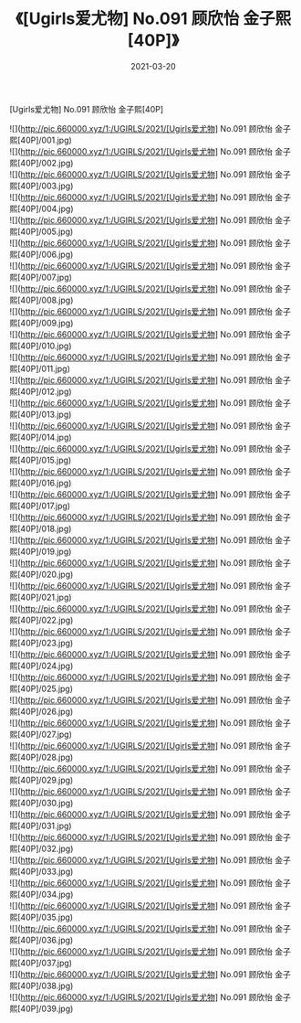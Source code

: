 ﻿---
layout: post
title:  《[Ugirls爱尤物] No.091 顾欣怡 金子熙[40P]》
date:   2021-03-20
img: http://pic.660000.xyz/1:/UGIRLS/2021/[Ugirls爱尤物] No.091 顾欣怡 金子熙[40P]/000.jpg
categories: [美女, 清纯, 唯美]
---

[Ugirls爱尤物] No.091 顾欣怡 金子熙[40P]

  ![](http://pic.660000.xyz/1:/UGIRLS/2021/[Ugirls爱尤物] No.091 顾欣怡 金子熙[40P]/001.jpg) <br> ![](http://pic.660000.xyz/1:/UGIRLS/2021/[Ugirls爱尤物] No.091 顾欣怡 金子熙[40P]/002.jpg) <br> ![](http://pic.660000.xyz/1:/UGIRLS/2021/[Ugirls爱尤物] No.091 顾欣怡 金子熙[40P]/003.jpg) <br> ![](http://pic.660000.xyz/1:/UGIRLS/2021/[Ugirls爱尤物] No.091 顾欣怡 金子熙[40P]/004.jpg) <br> ![](http://pic.660000.xyz/1:/UGIRLS/2021/[Ugirls爱尤物] No.091 顾欣怡 金子熙[40P]/005.jpg) <br> ![](http://pic.660000.xyz/1:/UGIRLS/2021/[Ugirls爱尤物] No.091 顾欣怡 金子熙[40P]/006.jpg) <br> ![](http://pic.660000.xyz/1:/UGIRLS/2021/[Ugirls爱尤物] No.091 顾欣怡 金子熙[40P]/007.jpg) <br> ![](http://pic.660000.xyz/1:/UGIRLS/2021/[Ugirls爱尤物] No.091 顾欣怡 金子熙[40P]/008.jpg) <br> ![](http://pic.660000.xyz/1:/UGIRLS/2021/[Ugirls爱尤物] No.091 顾欣怡 金子熙[40P]/009.jpg) <br> ![](http://pic.660000.xyz/1:/UGIRLS/2021/[Ugirls爱尤物] No.091 顾欣怡 金子熙[40P]/010.jpg) <br> ![](http://pic.660000.xyz/1:/UGIRLS/2021/[Ugirls爱尤物] No.091 顾欣怡 金子熙[40P]/011.jpg) <br> ![](http://pic.660000.xyz/1:/UGIRLS/2021/[Ugirls爱尤物] No.091 顾欣怡 金子熙[40P]/012.jpg) <br> ![](http://pic.660000.xyz/1:/UGIRLS/2021/[Ugirls爱尤物] No.091 顾欣怡 金子熙[40P]/013.jpg) <br> ![](http://pic.660000.xyz/1:/UGIRLS/2021/[Ugirls爱尤物] No.091 顾欣怡 金子熙[40P]/014.jpg) <br> ![](http://pic.660000.xyz/1:/UGIRLS/2021/[Ugirls爱尤物] No.091 顾欣怡 金子熙[40P]/015.jpg) <br> ![](http://pic.660000.xyz/1:/UGIRLS/2021/[Ugirls爱尤物] No.091 顾欣怡 金子熙[40P]/016.jpg) <br> ![](http://pic.660000.xyz/1:/UGIRLS/2021/[Ugirls爱尤物] No.091 顾欣怡 金子熙[40P]/017.jpg) <br> ![](http://pic.660000.xyz/1:/UGIRLS/2021/[Ugirls爱尤物] No.091 顾欣怡 金子熙[40P]/018.jpg) <br> ![](http://pic.660000.xyz/1:/UGIRLS/2021/[Ugirls爱尤物] No.091 顾欣怡 金子熙[40P]/019.jpg) <br> ![](http://pic.660000.xyz/1:/UGIRLS/2021/[Ugirls爱尤物] No.091 顾欣怡 金子熙[40P]/020.jpg) <br> ![](http://pic.660000.xyz/1:/UGIRLS/2021/[Ugirls爱尤物] No.091 顾欣怡 金子熙[40P]/021.jpg) <br> ![](http://pic.660000.xyz/1:/UGIRLS/2021/[Ugirls爱尤物] No.091 顾欣怡 金子熙[40P]/022.jpg) <br> ![](http://pic.660000.xyz/1:/UGIRLS/2021/[Ugirls爱尤物] No.091 顾欣怡 金子熙[40P]/023.jpg) <br> ![](http://pic.660000.xyz/1:/UGIRLS/2021/[Ugirls爱尤物] No.091 顾欣怡 金子熙[40P]/024.jpg) <br> ![](http://pic.660000.xyz/1:/UGIRLS/2021/[Ugirls爱尤物] No.091 顾欣怡 金子熙[40P]/025.jpg) <br> ![](http://pic.660000.xyz/1:/UGIRLS/2021/[Ugirls爱尤物] No.091 顾欣怡 金子熙[40P]/026.jpg) <br> ![](http://pic.660000.xyz/1:/UGIRLS/2021/[Ugirls爱尤物] No.091 顾欣怡 金子熙[40P]/027.jpg) <br> ![](http://pic.660000.xyz/1:/UGIRLS/2021/[Ugirls爱尤物] No.091 顾欣怡 金子熙[40P]/028.jpg) <br> ![](http://pic.660000.xyz/1:/UGIRLS/2021/[Ugirls爱尤物] No.091 顾欣怡 金子熙[40P]/029.jpg) <br> ![](http://pic.660000.xyz/1:/UGIRLS/2021/[Ugirls爱尤物] No.091 顾欣怡 金子熙[40P]/030.jpg) <br> ![](http://pic.660000.xyz/1:/UGIRLS/2021/[Ugirls爱尤物] No.091 顾欣怡 金子熙[40P]/031.jpg) <br> ![](http://pic.660000.xyz/1:/UGIRLS/2021/[Ugirls爱尤物] No.091 顾欣怡 金子熙[40P]/032.jpg) <br> ![](http://pic.660000.xyz/1:/UGIRLS/2021/[Ugirls爱尤物] No.091 顾欣怡 金子熙[40P]/033.jpg) <br> ![](http://pic.660000.xyz/1:/UGIRLS/2021/[Ugirls爱尤物] No.091 顾欣怡 金子熙[40P]/034.jpg) <br> ![](http://pic.660000.xyz/1:/UGIRLS/2021/[Ugirls爱尤物] No.091 顾欣怡 金子熙[40P]/035.jpg) <br> ![](http://pic.660000.xyz/1:/UGIRLS/2021/[Ugirls爱尤物] No.091 顾欣怡 金子熙[40P]/036.jpg) <br> ![](http://pic.660000.xyz/1:/UGIRLS/2021/[Ugirls爱尤物] No.091 顾欣怡 金子熙[40P]/037.jpg) <br> ![](http://pic.660000.xyz/1:/UGIRLS/2021/[Ugirls爱尤物] No.091 顾欣怡 金子熙[40P]/038.jpg) <br> ![](http://pic.660000.xyz/1:/UGIRLS/2021/[Ugirls爱尤物] No.091 顾欣怡 金子熙[40P]/039.jpg) <br>